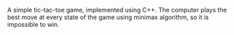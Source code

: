 A simple tic-tac-toe game, implemented using C++. The computer plays the best move at every state of the game using minimax algorithm, so it is impossible to win.
